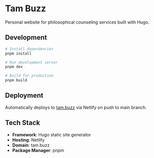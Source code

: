 # Tam Buzz

Personal website for philosophical counseling services built with Hugo.

## Development

```bash
# Install dependencies
pnpm install

# Run development server
pnpm dev

# Build for production
pnpm build
```

## Deployment

Automatically deploys to [tam.buzz](https://tam.buzz) via Netlify on push to main branch.

## Tech Stack

- **Framework**: Hugo static site generator
- **Hosting**: Netlify
- **Domain**: tam.buzz
- **Package Manager**: pnpm
